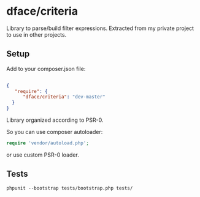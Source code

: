 # dface/criteria

Library to parse/build filter expressions. Extracted from my private project to use in other projects.


## Setup

Add to your composer.json file:

``` json
 
{
   "require": {
      "dface/criteria": "dev-master"
  }
}
```

Library organized according to PSR-0. 

So you can use composer autoloader:
``` php
require 'vendor/autoload.php';
```
or use custom PSR-0 loader.


## Tests

```
phpunit --bootstrap tests/bootstrap.php tests/
```
